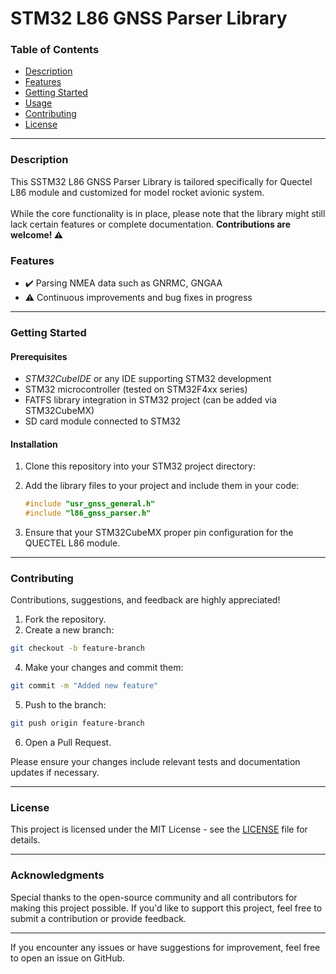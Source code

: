 # STM32 L86 GNSS Parser Library


### Table of Contents
- [Description](#description)
- [Features](#features)
- [Getting Started](#getting-started)
- [Usage](https://github.com/noumanimpra/L86-GNSS-Parser-Lib-Model-Rocket/blob/main/example/main_ex.c)
- [Contributing](#contributing)
- [License](#license)

---

### Description

<div>
    This SSTM32 L86 GNSS Parser Library is tailored specifically for Quectel L86 module and customized for model rocket avionic system. 
    <br><br>
    While the core functionality is in place, please note that the library might still lack certain features or complete documentation. 
    <b>Contributions are welcome! ⚠️</b>
</div>

### Features

- ✔️ Parsing NMEA data such as GNRMC, GNGAA
- ⚠️ Continuous improvements and bug fixes in progress

---

### Getting Started

#### Prerequisites

- *STM32CubeIDE* or any IDE supporting STM32 development
- STM32 microcontroller (tested on STM32F4xx series)
- FATFS library integration in STM32 project (can be added via STM32CubeMX)
- SD card module connected to STM32

#### Installation

1. Clone this repository into your STM32 project directory:
 

2. Add the library files to your project and include them in your code:
    ```c
    #include "usr_gnss_general.h"
    #include "l86_gnss_parser.h"
    ```

3. Ensure that your STM32CubeMX proper pin configuration for the QUECTEL L86 module.

---

### Contributing

Contributions, suggestions, and feedback are highly appreciated!

1. Fork the repository.
2. Create a new branch:
``` bash
git checkout -b feature-branch
``` 
4. Make your changes and commit them:
```bash
git commit -m "Added new feature"
```
5. Push to the branch:
```bash
git push origin feature-branch
```
6. Open a Pull Request.

Please ensure your changes include relevant tests and documentation updates if necessary.

---

### License

This project is licensed under the MIT License - see the [LICENSE](https://github.com/noumanimpra/L86-GNSS-Parser-Lib-Model-Rocket/blob/main/LICENSE) file for details.

---

### Acknowledgments

Special thanks to the open-source community and all contributors for making this project possible. If you'd like to support this project, feel free to submit a contribution or provide feedback.

---

If you encounter any issues or have suggestions for improvement, feel free to open an issue on GitHub.
